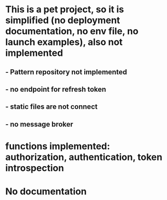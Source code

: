 
# This is a pet project, so it is simplified (no deployment documentation, no env file, no launch examples), also not implemented
## - Pattern repository not implemented
## - no endpoint for refresh token
## - static files are not connect
## - no message broker
# functions implemented: authorization, authentication, token introspection
# No documentation

